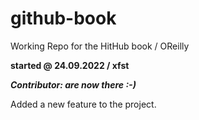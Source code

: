 # github-book
Working Repo for the HitHub book / OReilly

**started @ 24.09.2022 / xfst**

***Contributor: are now there :-)***

Added a new feature to the project.

